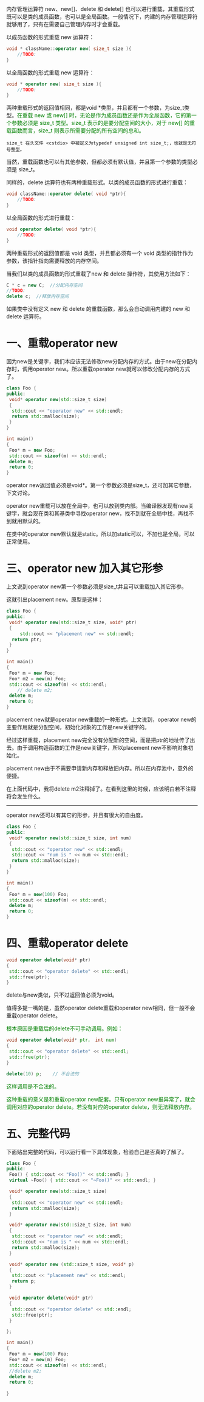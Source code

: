 内存管理运算符 new、new[]、delete 和 delete[] 也可以进行重载，其重载形式既可以是类的成员函数，也可以是全局函数。一般情况下，内建的内存管理运算符就够用了，只有在需要自己管理内存时才会重载。

以成员函数的形式重载 new 运算符：

```c++
void * className::operator new( size_t size ){
    //TODO:
}
```

以全局函数的形式重载 new 运算符：

```c++
void * operator new( size_t size ){
    //TODO:
}
```

两种重载形式的返回值相同，都是void *类型，并且都有一个参数，为size_t类型。<font color="green">在重载 new 或 new[] 时，无论是作为成员函数还是作为全局函数，它的第一个参数必须是 size_t 类型。size_t 表示的是要分配空间的大小，对于 new[] 的重载函数而言，size_t 则表示所需要分配的所有空间的总和。</font>

    size_t 在头文件 <cstdio> 中被定义为typedef unsigned int size_t;，也就是无符号整型。

当然，重载函数也可以有其他参数，但都必须有默认值，并且第一个参数的类型必须是 size_t。

同样的，delete 运算符也有两种重载形式。以类的成员函数的形式进行重载：

```c++
void className::operator delete( void *ptr){
    //TODO:
}
```

以全局函数的形式进行重载：

```c++
void operator delete( void *ptr){
    //TODO:
}
```

两种重载形式的返回值都是 void 类型，并且都必须有一个 void 类型的指针作为参数，该指针指向需要释放的内存空间。

当我们以类的成员函数的形式重载了new 和 delete 操作符，其使用方法如下：

```c++
C * c = new C;  //分配内存空间
//TODO:
delete c;  //释放内存空间
```

如果类中没有定义 new 和 delete 的重载函数，那么会自动调用内建的 new 和 delete 运算符。


# 一、重载operator new
因为new是关键字，我们本应该无法修改new分配内存的方式。由于new在分配内存时，调用operator new。所以重载operator new就可以修改分配内存的方式了。

```c++
class Foo {
public:
 void* operator new(std::size_t size)
 {
  std::cout << "operator new" << std::endl;
  return std::malloc(size);
 }
}

int main()
{
 Foo* m = new Foo;
 std::cout << sizeof(m) << std::endl;
 delete m;
 return 0; 
}
```

operator new返回值必须是void*。第一个参数必须是size_t，还可加其它参数，下文讨论。

operator new重载可以放在全局中，也可以放到类内部。当编译器发现有new关键字，就会现在类和其基类中寻找operator new，找不到就在全局中找，再找不到就用默认的。

在类中的operator new默认就是static。所以加static可以，不加也是全局，可以正常使用。

# 三、operator new 加入其它形参

上文说到operator new第一个参数必须是size_t并且可以重载加入其它形参。

这就引出placement new。原型是这样：

```c++
class Foo {
public:
 void* operator new(std::size_t size, void* ptr)
 {
     std::cout << "placement new" << std::endl;
  return ptr;
 }
}

int main()
{
 Foo* m = new Foo;
 Foo* m2 = new(m) Foo;
 std::cout << sizeof(m) << std::endl;
    // delete m2;
 delete m;
 return 0; 
}
```

placement new就是operator new重载的一种形式。上文说到，operator new的主要作用就是分配空间，初始化对象的工作是new关键字的。

经过这样重载，placement new完全没有分配新的空间，而是把ptr的地址传了出去。由于调用构造函数的工作是new关键字，所以placement new不影响对象初始化。

placement new由于不需要申请新内存和释放旧内存。所以在内存池中，意外的便捷。

在上面代码中，我将delete m2注释掉了。在看到这里的时候，应该明白若不注释将会发生什么。

-----

operator new还可以有其它的形参，并且有很大的自由度。

```c++
class Foo {
public:
 void* operator new(std::size_t size, int num)
 {
  std::cout << "operator new" << std::endl;
  std::cout << "num is " << num << std::endl;
  return std::malloc(size);
 }
}

int main()
{
 Foo* m = new(100) Foo;
 std::cout << sizeof(m) << std::endl;
 delete m;
 return 0; 
}
```

# 四、重载operator delete

```c++
void operator delete(void* ptr)
{
 std::cout << "operator delete" << std::endl;
 std::free(ptr);
}
```

delete与new类似，只不过返回值必须为void。

值得多提一嘴的是，虽然operator delete重载和operator new相同，但一般不会重载operator delete。

<font color="green">根本原因是重载后的delete不可手动调用。例如：

```c++
void operator delete(void* ptr， int num)
{
 std::cout << "operator delete" << std::endl;
 std::free(ptr);
}

delete(10) p;    // 不合法的
```

这样调用是不合法的。

这种重载的意义是和重载operator new配套。只有operator new报异常了，就会调用对应的operator delete。若没有对应的operator delete，则无法释放内存。</font>

# 五、完整代码

下面贴出完整的代码，可以运行看一下具体现象，检验自己是否真的了解了。

```c++
class Foo {
public:
 Foo() { std::cout << "Foo()" << std::endl; }
 virtual ~Foo() { std::cout << "~Foo()" << std::endl; }

 void* operator new(std::size_t size)
 {
  std::cout << "operator new" << std::endl;
  return std::malloc(size);
 }

 void* operator new(std::size_t size, int num)
 {
  std::cout << "operator new" << std::endl;
  std::cout << "num is " << num << std::endl;
  return std::malloc(size);
 }

 void* operator new (std::size_t size, void* p)
 {
  std::cout << "placement new" << std::endl;
  return p;
 }

 void operator delete(void* ptr)
 {
  std::cout << "operator delete" << std::endl;
  std::free(ptr);
 }

};

int main()
{
 Foo* m = new(100) Foo;
 Foo* m2 = new(m) Foo;
 std::cout << sizeof(m) << std::endl;
 //delete m2;
 delete m;
 return 0;
 
}
```
